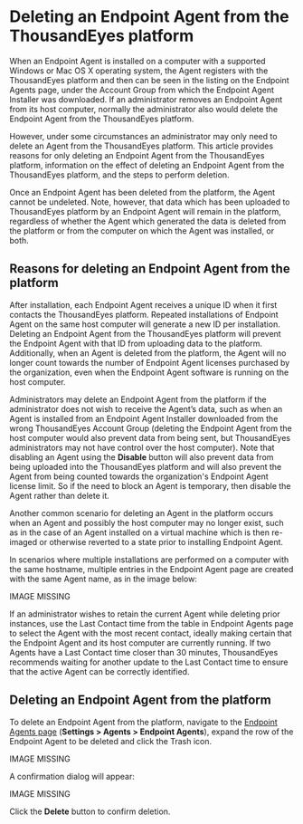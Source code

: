 # Deleting an Endpoint Agent from the ThousandEyes platform

When an Endpoint Agent is installed on a computer with a supported Windows or Mac OS X operating system, the Agent registers with the ThousandEyes platform and then can be seen in the listing on the Endpoint Agents page, under the Account Group from which the Endpoint Agent Installer was downloaded. If an administrator removes an Endpoint Agent from its host computer, normally the administrator also would delete the Endpoint Agent from the ThousandEyes platform.

However, under some circumstances an administrator may only need to delete an Agent from the ThousandEyes platform. This article provides reasons for only deleting an Endpoint Agent from the ThousandEyes platform, information on the effect of deleting an Endpoint Agent from the ThousandEyes platform, and the steps to perform deletion.

Once an Endpoint Agent has been deleted from the platform, the Agent cannot be undeleted. Note, however, that data which has been uploaded to ThousandEyes platform by an Endpoint Agent will remain in the platform, regardless of whether the Agent which generated the data is deleted from the platform or from the computer on which the Agent was installed, or both.

## Reasons for deleting an Endpoint Agent from the platform

After installation, each Endpoint Agent receives a unique ID when it first contacts the ThousandEyes platform. Repeated installations of Endpoint Agent on the same host computer will generate a new ID per installation. Deleting an Endpoint Agent from the ThousandEyes platform will prevent the Endpoint Agent with that ID from uploading data to the platform. Additionally, when an Agent is deleted from the platform, the Agent will no longer count towards the number of Endpoint Agent licenses purchased by the organization, even when the Endpoint Agent software is running on the host computer.

Administrators may delete an Endpoint Agent from the platform if the administrator does not wish to receive the Agent’s data, such as when an Agent is installed from an Endpoint Agent Installer downloaded from the wrong ThousandEyes Account Group \(deleting the Endpoint Agent from the host computer would also prevent data from being sent, but ThousandEyes administrators may not have control over the host computer\). Note that disabling an Agent using the **Disable** button will also prevent data from being uploaded into the ThousandEyes platform and will also prevent the Agent from being counted towards the organization's Endpoint Agent license limit. So if the need to block an Agent is temporary, then disable the Agent rather than delete it.

Another common scenario for deleting an Agent in the platform occurs when an Agent and possibly the host computer may no longer exist, such as in the case of an Agent installed on a virtual machine which is then re-imaged or otherwise reverted to a state prior to installing Endpoint Agent.

In scenarios where multiple installations are performed on a computer with the same hostname, multiple entries in the Endpoint Agent page are created with the same Agent name, as in the image below:

IMAGE MISSING

If an administrator wishes to retain the current Agent while deleting prior instances, use the Last Contact time from the table in Endpoint Agents page to select the Agent with the most recent contact, ideally making certain that the Endpoint Agent and its host computer are currently running.  If two Agents have a Last Contact time closer than 30 minutes, ThousandEyes recommends waiting for another update to the Last Contact time to ensure that the active Agent can be correctly identified.

## Deleting an Endpoint Agent from the platform

To delete an Endpoint Agent from the platform, navigate to the [Endpoint Agents page](https://app.thousandeyes.com/settings/agents/endpoint/?section=agents) \(**Settings &gt; Agents &gt; Endpoint Agents**\), expand the row of the Endpoint Agent to be deleted and click the Trash icon.

IMAGE MISSING

A confirmation dialog will appear:

IMAGE MISSING

Click the **Delete** button to confirm deletion.

